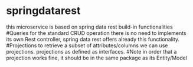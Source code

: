 # springdatarest
this microservice is based on spring data rest build-in functionalities
#Queries
for the standard CRUD operation there is no need to implements its own Rest controller, spring data rest offers already
this functionality. 
#Projections
to retrieve a subset of attributes/columns we can use projections. 
projections as defined as interfaces.
#Note
in order that a projection works fine, it should be in the same package as its Entity/Model